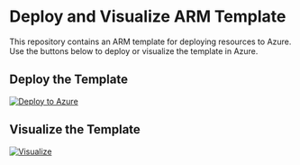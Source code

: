 # Deploy and Visualize ARM Template

This repository contains an ARM template for deploying resources to Azure. Use the buttons below to deploy or visualize the template in Azure.

## Deploy the Template

[![Deploy to Azure](https://aka.ms/deploytoazurebutton)](https://portal.azure.com/#create/Microsoft.Template/uri/https://raw.githubusercontent.com/kapanadze1975/Lab_1_Using_ARM_Template_with_Visual_Studio/main/01-storage.json
)

## Visualize the Template

[![Visualize](https://aka.ms/armvisualizebutton)](https://portal.azure.com/#view/Microsoft_Azure_TemplateViewer/VisualizeTemplate/uri/https://raw.githubusercontent.com/kapanadze1975/Lab_1_Using_ARM_Template_with_Visual_Studio/main/01-storage.json
)

